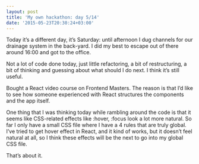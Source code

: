 ```yaml
---
layout: post
title: 'My own hackathon: day 5/14'
date: '2015-05-23T20:30:24+03:00'
---
```

Today it’s a different day, it’s Saturday: until afternoon I dug
channels for our drainage system in the back-yard. I did my best to
escape out of there around 16:00 and got to the office.

Not a lot of code done today, just little refactoring, a bit of
restructuring, a bit of thinking and guessing about what should I do
next. I think it’s still useful.

Bought a React video course on Frontend Masters. The reason is that I’d
like to see how someone experienced with React structures the components
and the app itself.

One thing that I was thinking today while rambling around the code is
that it seems like CSS-related effects like :hover, :focus look a lot
more natural. So far I only have a small CSS file where I have a 4 rules
that are truly global. I’ve tried to get hover effect in React, and it
kind of works, but it doesn’t feel natural at all, so I think these
effects will be the next to go into my global CSS file.

That’s about it.
